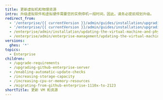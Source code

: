 ```yaml
---
title: 更新虚拟机和物理资源
intro: 升级虚拟软件和虚拟硬件需要您的实例停机一段时间，因此，请务必提前规划升级。
redirect_from:
  - '/enterprise/{{ currentVersion }}/admin/guides/installation/upgrading-the-vm/'
  - '/enterprise/{{ currentVersion }}/admin/guides/installation/upgrading-physical-resources/'
  - /enterprise/admin/installation/updating-the-virtual-machine-and-physical-resources
  - /enterprise/admin/enterprise-management/updating-the-virtual-machine-and-physical-resources
versions:
  ghes: '*'
topics:
  - Enterprise
children:
  - /upgrade-requirements
  - /upgrading-github-enterprise-server
  - /enabling-automatic-update-checks
  - /increasing-storage-capacity
  - /increasing-cpu-or-memory-resources
  - /migrating-from-github-enterprise-1110x-to-2123
shortTitle: 更新 VM 和资源
---
```


